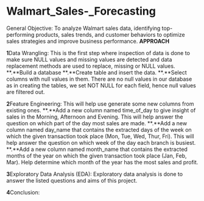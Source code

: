 # Walmart_Sales-_Forecasting
General Objective: To analyze Walmart sales data, identifying top-performing products, sales trends, and customer behaviors to optimize sales strategies and improve business performance.
**APPROACH**

**1**Data Wrangling: This is the first step where inspection of data is done to make sure NULL values and missing values are detected and data replacement methods are used to replace, missing or NULL values.
**.**Build a database
**.**Create table and insert the data.
**.**Select columns with null values in them. There are no null values in our database as in creating the tables, we set NOT NULL for each field, hence null values are filtered out.

**2**Feature Engineering: This will help use generate some new columns from existing ones.
**.**Add a new column named time_of_day to give insight of sales in the Morning, Afternoon and Evening. This will help answer the question on which part of the day most sales are made.
**.**Add a new column named day_name that contains the extracted days of the week on which the given transaction took place (Mon, Tue, Wed, Thur, Fri). This will help answer the question on which week of the day each branch is busiest.
**.**Add a new column named month_name that contains the extracted months of the year on which the given transaction took place (Jan, Feb, Mar). Help determine which month of the year has the most sales and profit.

**3**Exploratory Data Analysis (EDA): Exploratory data analysis is done to answer the listed questions and aims of this project.

**4**Conclusion:
